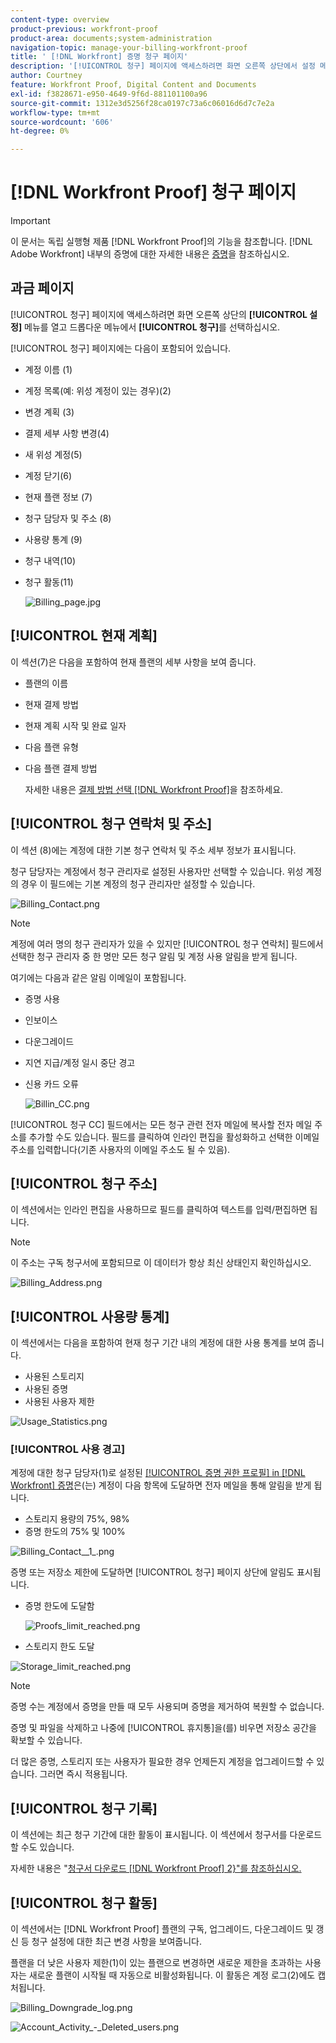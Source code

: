 ```yaml
---
content-type: overview
product-previous: workfront-proof
product-area: documents;system-administration
navigation-topic: manage-your-billing-workfront-proof
title: ' [!DNL Workfront] 증명 청구 페이지'
description: '[!UICONTROL 청구] 페이지에 액세스하려면 화면 오른쪽 상단에서 설정 메뉴를 열고 드롭다운 메뉴에서 청구를 선택합니다.'
author: Courtney
feature: Workfront Proof, Digital Content and Documents
exl-id: f3828671-e950-4649-9f6d-881101100a96
source-git-commit: 1312e3d5256f28ca0197c73a6c06016d6d7c7e2a
workflow-type: tm+mt
source-wordcount: '606'
ht-degree: 0%

---
```


# [!DNL Workfront Proof] 청구 페이지

>[!IMPORTANT]
>
>이 문서는 독립 실행형 제품 [!DNL Workfront Proof]의 기능을 참조합니다. [!DNL Adobe Workfront] 내부의 증명에 대한 자세한 내용은 [증명](../../../review-and-approve-work/proofing/proofing.md)을 참조하십시오.

## 과금 페이지

[!UICONTROL 청구] 페이지에 액세스하려면 화면 오른쪽 상단의 **[!UICONTROL 설정]** 메뉴를 열고 드롭다운 메뉴에서 **[!UICONTROL 청구]**&#x200B;를 선택하십시오.

[!UICONTROL 청구] 페이지에는 다음이 포함되어 있습니다.

* 계정 이름 (1)
* 계정 목록(예: 위성 계정이 있는 경우)(2)
* 변경 계획 (3)
* 결제 세부 사항 변경(4)
* 새 위성 계정(5)
* 계정 닫기(6)
* 현재 플랜 정보 (7)
* 청구 담당자 및 주소 (8)
* 사용량 통계 (9)
* 청구 내역(10)
* 청구 활동(11)

  ![Billing_page.jpg](assets/billing-page-350x315.jpg)

## [!UICONTROL 현재 계획]

이 섹션(7)은 다음을 포함하여 현재 플랜의 세부 사항을 보여 줍니다.

* 플랜의 이름
* 현재 결제 방법
* 현재 계획 시작 및 완료 일자
* 다음 플랜 유형
* 다음 플랜 결제 방법

  자세한 내용은 [결제 방법 선택 [!DNL Workfront Proof]](../../../workfront-proof/wp-billingsettings/manage-your-billing/choose-payment-method-in-wp.md)을 참조하세요.

## [!UICONTROL 청구 연락처 및 주소]

이 섹션 (8)에는 계정에 대한 기본 청구 연락처 및 주소 세부 정보가 표시됩니다.

청구 담당자는 계정에서 청구 관리자로 설정된 사용자만 선택할 수 있습니다. 위성 계정의 경우 이 필드에는 기본 계정의 청구 관리자만 설정할 수 있습니다.

![Billing_Contact.png](assets/billing-contact-350x137.png)

>[!NOTE]
>
> 계정에 여러 명의 청구 관리자가 있을 수 있지만 [!UICONTROL 청구 연락처] 필드에서 선택한 청구 관리자 중 한 명만 모든 청구 알림 및 계정 사용 알림을 받게 됩니다.

여기에는 다음과 같은 알림 이메일이 포함됩니다.

* 증명 사용
* 인보이스
* 다운그레이드
* 지연 지급/계정 일시 중단 경고
* 신용 카드 오류

  ![Billin_CC.png](assets/billin-cc-350x103.png)

[!UICONTROL 청구 CC] 필드에서는 모든 청구 관련 전자 메일에 복사할 전자 메일 주소를 추가할 수도 있습니다. 필드를 클릭하여 인라인 편집을 활성화하고 선택한 이메일 주소를 입력합니다(기존 사용자의 이메일 주소도 될 수 있음).

## [!UICONTROL 청구 주소]

이 섹션에서는 인라인 편집을 사용하므로 필드를 클릭하여 텍스트를 입력/편집하면 됩니다.

>[!NOTE]
>
> 이 주소는 구독 청구서에 포함되므로 이 데이터가 항상 최신 상태인지 확인하십시오.

![Billing_Address.png](assets/billing-address-350x199.png)

## [!UICONTROL 사용량 통계]

이 섹션에서는 다음을 포함하여 현재 청구 기간 내의 계정에 대한 사용 통계를 보여 줍니다.

* 사용된 스토리지
* 사용된 증명
* 사용된 사용자 제한

![Usage_Statistics.png](assets/usage-statistics-350x51.png)

### [!UICONTROL 사용 경고]

계정에 대한 청구 담당자(1)로 설정된 [[!UICONTROL 증명 권한 프로필] in [!DNL Workfront] 증명](../../../workfront-proof/wp-acct-admin/account-settings/proof-perm-profiles-in-wp.md)은(는) 계정이 다음 항목에 도달하면 전자 메일을 통해 알림을 받게 됩니다.

* 스토리지 용량의 75%, 98%
* 증명 한도의 75% 및 100%

![Billing_Contact__1_.png](assets/billing-contact--1--350x74.png)

증명 또는 저장소 제한에 도달하면 [!UICONTROL 청구] 페이지 상단에 알림도 표시됩니다.

* 증명 한도에 도달함

  ![Proofs_limit_reached.png](assets/proofs-limit-reached-350x65.png)

* 스토리지 한도 도달

![Storage_limit_reached.png](assets/storage-limit-reached-350x65.png)

>[!NOTE]
>
>증명 수는 계정에서 증명을 만들 때 모두 사용되며 증명을 제거하여 복원할 수 없습니다.

증명 및 파일을 삭제하고 나중에 [!UICONTROL 휴지통]을(를) 비우면 저장소 공간을 확보할 수 있습니다.

더 많은 증명, 스토리지 또는 사용자가 필요한 경우 언제든지 계정을 업그레이드할 수 있습니다. 그러면 즉시 적용됩니다.

## [!UICONTROL 청구 기록]

이 섹션에는 최근 청구 기간에 대한 활동이 표시됩니다. 이 섹션에서 청구서를 다운로드할 수도 있습니다.

자세한 내용은 &quot;[청구서 다운로드 [!DNL Workfront Proof] 2}&quot;를 참조하십시오.](../../../workfront-proof/wp-billingsettings/manage-your-billing/download-wp-invoice.md)

## [!UICONTROL 청구 활동]

이 섹션에서는 [!DNL Workfront Proof] 플랜의 구독, 업그레이드, 다운그레이드 및 갱신 등 청구 설정에 대한 최근 변경 사항을 보여줍니다.

플랜을 더 낮은 사용자 제한(1)이 있는 플랜으로 변경하면 새로운 제한을 초과하는 사용자는 새로운 플랜이 시작될 때 자동으로 비활성화됩니다. 이 활동은 계정 로그(2)에도 캡처됩니다.

![Billing_Downgrade_log.png](assets/billing-downgrade-log-350x45.png)

![Account_Activity_-_Deleted_users.png](assets/account-activity---deleted-users-350x94.png)

